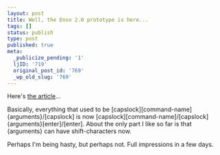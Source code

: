```yaml
---
layout: post
title: Well, the Enso 2.0 prototype is here...
tags: []
status: publish
type: post
published: true
meta:
  _publicize_pending: '1'
  ljID: '719'
  original_post_id: '769'
  _wp_old_slug: '769'
---
```

Here's <a href="http://humanized.com/weblog/2008/02/05/enso-20-prototype/#more-113">the article</a>...

Basically, everything that used to be [capslock][command-name] {arguments}/[capslock] is now [capslock][command-name]/[capslock]{arguments}[enter]/[enter].  About the only part I like so far is that {arguments} can have shift-characters now.

Perhaps I'm being hasty, but perhaps not.  Full impressions in a few days.
